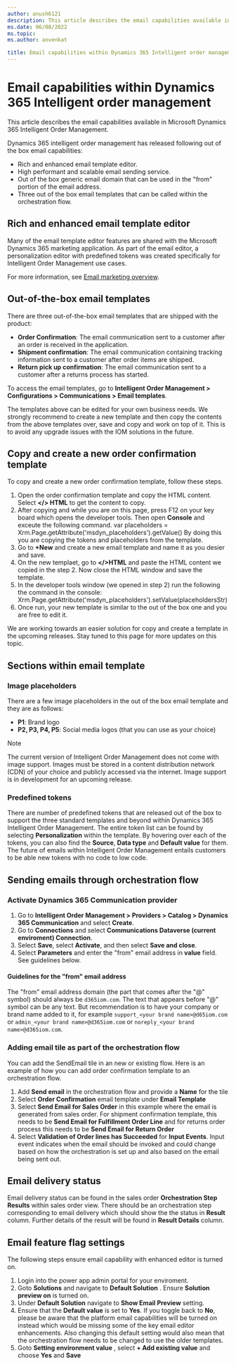 ```yaml
---
author: anush6121 
description: This article describes the email capabilities available in Microsoft Dynamics 365 Intelligent Order Management.
ms.date: 06/08/2022
ms.topic: 
ms.author: anvenkat

title: Email capabilities within Dynamics 365 Intelligent order management
---
```


# Email capabilities within Dynamics 365 Intelligent order management

This article describes the email capabilities available in Microsoft Dynamics 365 Intelligent Order Management.

Dynamics 365 intelligent order management has released following out of the box email capabilities:

- Rich and enhanced email template editor.
- High performant and scalable email sending service.
- Out of the box generic email domain that can be used in the "from" portion of the email address.
- Three out of the box email templates that can be called within the orchestration flow.

## Rich and enhanced email template editor

Many of the email template editor features are shared with the Microsoft Dynamics 365 marketing application. As part of the email editor, a personalization editor with predefined tokens was created specifically for Intelligent Order Management use cases.

For more information, see [Email marketing overview](/dynamics365/marketing/prepare-marketing-emails). 

## Out-of-the-box email templates

There are three out-of-the-box email templates that are shipped with the product:

- **Order Confirmation**: The email communication sent to a customer after an order is received in the application.
- **Shipment confirmation**: The email communication containing tracking information sent to a customer after order items are shipped.
- **Return pick up confirmation**: The email communication sent to a customer after a returns process has started.

To access the email templates, go to **Intelligent Order Management \> Configurations \> Communications \> Email templates**.

The templates above can be edited for your own business needs. We strongly recommend to create a new template and then copy the contents from the above templates over, save and copy and work on top of it. This is to avoid any upgrade issues with the IOM solutions in the future.

## Copy and create a new order confirmation template

To copy and create a new order confirmation template, follow these steps.

1. Open the order confirmation template and copy the HTML content. Select **</> HTML** to get the content to copy.
1. After copying and while you are on this page, press F12 on your key board which opens the developer tools. Then open **Console** and exceute the following command. 
var placeholders = Xrm.Page.getAttribute('msdyn_placeholders').getValue()
By doing this you are copying the tokens and placeholders from the template.
1. Go to **+New** and create a new email template and name it as you desier and save.
1. On the new templaet, go to **</>HTML** and paste the HTML content we copied in the step 2. Now close the HTML window and save the template.
1. In the developer tools window (we opened in step 2) run the following the command in the console:
 Xrm.Page.getAttribute('msdyn_placeholders').setValue(placeholdersStr)
1. Once run, your new template is similar to the out of the box one and you are free to edit it.

We are working towards an easier solution for copy and create a template in the upcoming releases. Stay tuned to this page for more updates on this topic.

## Sections within email template

### Image placeholders

There are a few image placeholders in the out of the box email template and they are as follows:

- **P1**: Brand logo 
- **P2, P3, P4, P5**: Social media logos (that you can use as your choice)

> [!NOTE]
> The current version of Intelligent Order Management does not come with image support. Images must be stored in a content distribution network (CDN) of your choice and publicly accessed via the internet. Image support is in development for an upcoming release.

### Predefined tokens

There are number of predefined tokens that are released out of the box to support the three standard templates and beyond within Dynamics 365 Intelligent Order Management. The entire token list can be found by selecting **Personalization** within the template. By hovering over each of the tokens, you can also find the **Source**, **Data type** and **Default value** for them. The future of emails within Intelligent Order Management entails customers to be able new tokens with no code to low code.

## Sending emails through orchestration flow

### Activate Dynamics 365 Communication provider

1. Go to **Intelligent Order Management \> Providers \> Catalog \> Dynamics 365 Communication** and select **Create**.
1. Go to **Connections** and select **Communications Dataverse (current enviroment) Connection**.
1. Select **Save**, select **Activate**, and then select **Save and close**.
1. Select **Parameters** and enter the "from" email address in **value** field. See guidelines below.
  
#### Guidelines for the "from" email address 

The "from" email address domain (the part that comes after the "@" symbol) should always be `d365iom.com`. The text that appears before "@" symbol can be any text. But recommendation is to have your company or brand name added to it, for example `support_<your brand name>@d65iom.com` or `admin_<your brand name>@d365iom.com` or `noreply_<your brand name>@d365iom.com`.

### Adding email tile as part of the orchestration flow

You can add the SendEmail tile in an new or existing flow. Here is an example of how you can add order confirmation template to an orchestration flow.

1. Add **Send email** in the orchestration flow and provide a **Name** for the tile
1. Select **Order Confirmation** email template under **Email Template**
1. Select **Send Email for Sales Order** in this example where the email is generated from sales order. For shipment confirmation template, this needs to be **Send Email for Fulfillment Order Line**  and for returns order process this needs to be  **Send Email for Return Order**
1. Select **Validation of Order lines has Succeeded** for **Input Events**. Input event indicates when the email should be invoked and could change based on how the orchestration is set up and also based on the email being sent out.

## Email delivery status

Email delivery status can be found in the sales order **Orchestration Step Results** within sales order view. There should be an orchestration step corresponding to email delivery which should show the the status in **Result** column. Further details of the result will be found in **Result Details** column.

## Email feature flag settings

The following steps ensure email capability with enhanced editor is turned on. 

1. Login into the power app admin portal for your enviroment. 
1. Goto **Solutions** and navigate to **Default Solution** . Ensure **Solution preview on** is turned on.
1. Under **Default Solution** navigate to **Show Email Preview** setting.
1. Ensure that the **Default value** is set to **Yes**. If you toggle back to **No**, please be aware that the platform email capabilities will be turned on instead which would be missing some of the key email editor enhancements. Also changing this default setting would also mean that the orchestration flow needs to be changed to use the older templates.
1. Goto **Setting environment value** , select **+ Add existing value** and choose **Yes** and **Save**




